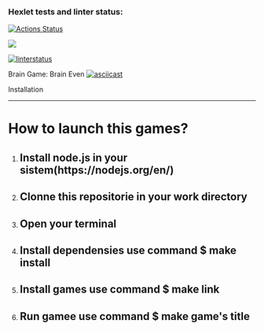 ### Hexlet tests and linter status:
[![Actions Status](https://github.com/Etanu1553/frontend-project-lvl1/workflows/hexlet-check/badge.svg)](https://github.com/Etanu1553/frontend-project-lvl1/actions)

<a href="https://codeclimate.com/github/codeclimate/codeclimate/maintainability"><img src="https://api.codeclimate.com/v1/badges/a99a88d28ad37a79dbf6/maintainability" /></a>

[![linterstatus](https://github.com/Etanu1553/frontend-project-lvl1/actions/workflows/linterstatus.yml/badge.svg)](https://github.com/Etanu1553/frontend-project-lvl1/actions/workflows/linterstatus.yml)

Brain Game: Brain Even
[![asciicast](https://asciinema.org/a/467889.svg)](https://asciinema.org/a/467889)

Installation
__________________________

<h1>How to launch this games?</h1>
<ol>
  <li><h2>Install node.js in your sistem(https://nodejs.org/en/)</h2></li>
  <li><h2>Clonne this repositorie in your work directory</h2></li>
  <li><h2>Open your terminal</h2></li>
  <li><h2>Install dependensies use command  $ make install</h2></li>
  <li><h2>Install games use command $ make link</h2></li>
  <li><h2>Run gamee use command $ make game's title</h2></li>
  </ol>

